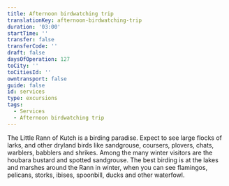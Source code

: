 ```yaml
---
title: Afternoon birdwatching trip
translationKey: afternoon-birdwatching-trip
duration: '03:00'
startTime: ''
transfer: false
transferCode: ''
draft: false
daysOfOperation: 127
toCity: ''
toCitiesId: ''
owntransport: false
guide: false
id: services
type: excursions
tags:
  - Services
  - Afternoon birdwatching trip
---
```

The Little Rann of Kutch is a birding paradise. Expect to see large flocks of larks, and other dryland birds like sandgrouse, coursers, plovers, chats, warblers, babblers and shrikes. Among the many winter visitors are the houbara bustard and spotted sandgrouse. The best birding is at the lakes and marshes around the Rann in winter, when you can see flamingos, pelicans, storks, ibises, spoonbill, ducks and other waterfowl.
